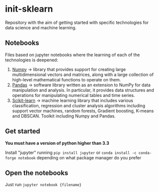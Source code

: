 # init-sklearn

Repository with the aim of getting started with specific technologies for data science and machine learning. 

## Notebooks

Files based on jupyter notebooks where the learning of each of the technologies is deepened:

<ol>
 <li><a href="https://numpy.org/" target="_blank">Numpy</a> -> library that provides support for creating large multidimensional vectors and matrices, along with a large collection of high-level mathematical functions to operate on them.</li>
 <li><a href="" target="_blank">Pandas</a> -> software library written as an extension to NumPy for data manipulation and analysis. In particular, it provides data structures and operations for manipulating numerical tables and time series.</li>
 <li><a href="" traget="_blank">Scikit-learn</a> -> machine learning library that includes various classification, regression and cluster analysis algorithms including support vector machines, random forests, Gradient boosting, K-means and DBSCAN. Toolkit including Numpy and Pandas.</li>
</ol>


## Get started

**You must have a version of python higher than 3.3**

Install "jupyter" running `pip install jupyter` or `conda install -c conda-forge notebook` depending on what package manager do you prefer

## Open the notebooks

Just run `jupyter notebook {filename}`